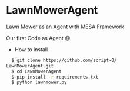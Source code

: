 # LawnMowerAgent
Lawn Mower as an Agent with MESA Framework

Our first Code as Agent :smiley:
- How to install

```bash
  $ git clone https://github.com/script-0/
LawnMowerAgent.git
  $ cd LawnMowerAgent
  $ pip install -r requirements.txt
  $ python lawnmower.py
```
